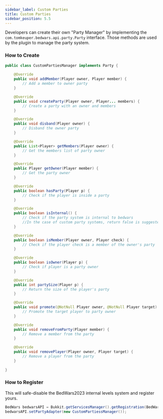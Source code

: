 ```yaml
---
sidebar_label: Custom Parties
title: Custom Parties
sidebar_position: 5.5
---
```

Developers can create their own "Party Manager" by implementing the `com.tomkeuper.bedwars.api.party.Party` interface.
Those methods are used by the plugin to manage the party system.

### How to Create
```java
public class CustomPartiesManager implements Party {
    
    @Override
    public void addMember(Player owner, Player member) {
        // Add a member to owner party
    }

    @Override
    public void createParty(Player owner, Player... members) {
        // Create a party with an owner and members
    }

    @Override
    public void disband(Player owner) {
        // Disband the owner party
    }

    @Override
    public List<Player> getMembers(Player owner) {
        // Get the members list of party owner
    }

    @Override
    public Player getOwner(Player member) {
        // Get the party owner
    }

    @Override
    public boolean hasParty(Player p) {
        // Check if the player is inside a party
    }

    @Override
    public boolean isInternal() {
        // Check if the party system is internal to bedwars
        //In the case of custom party systems, return false is suggested
    }

    @Override
    public boolean isMember(Player owner, Player check) {
        // Check if the player check is a member of the owner's party
    }

    @Override
    public boolean isOwner(Player p) {
        // Check if player is a party owner
    }

    @Override
    public int partySize(Player p) {
        // Return the size of the player's party
    }

    @Override
    public void promote(@NotNull Player owner, @NotNull Player target) {
        // Promote the target player to party owner
    }

    @Override
    public void removeFromParty(Player member) {
        // Remove a member from the party
    }

    @Override
    public void removePlayer(Player owner, Player target) {
        // Remove a player from the party
    }
    
}
```

### How to Register
This will safe-disable the BedWars2023 internal levels system and register yours.
```java
BedWars bedwarsAPI = Bukkit.getServicesManager().getRegistration(BedWars .class).getProvider();
bedwarsAPI.setPartyAdapter(new CustomPartiessManager());
```

